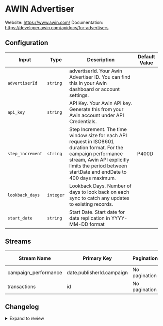 # AWIN Advertiser
Website: https://www.awin.com/
Documentation: https://developer.awin.com/apidocs/for-advertisers

## Configuration

| Input | Type | Description | Default Value |
|-------|------|-------------|---------------|
| `advertiserId` | `string` | advertiserId. Your Awin Advertiser ID. You can find this in your Awin dashboard or account settings. |  |
| `api_key` | `string` | API Key. Your Awin API key. Generate this from your Awin account under API Credentials. |  |
| `step_increment` | `string` | Step Increment. The time window size for each API request in ISO8601 duration format. For the campaign performance stream, Awin API explicitly limits the period between startDate and endDate to 400 days maximum.  | P400D |
| `lookback_days` | `integer` | Lookback Days. Number of days to look back on each sync to catch any updates to existing records. |  |
| `start_date` | `string` | Start Date. Start date for data replication in YYYY-MM-DD format |  |

## Streams
| Stream Name | Primary Key | Pagination | Supports Full Sync | Supports Incremental |
|-------------|-------------|------------|---------------------|----------------------|
| campaign_performance | date.publisherId.campaign | No pagination | ✅ |  ✅  |
| transactions | id | No pagination | ✅ |  ✅  |

## Changelog

<details>
  <summary>Expand to review</summary>

| Version          | Date              | Pull Request | Subject        |
|------------------|-------------------|--------------|----------------|
| 0.0.5 | 2025-07-21 | [63371](https://github.com/airbytehq/airbyte/pull/63371) | Update connector icon |
| 0.0.4 | 2025-06-25 | [62059](https://github.com/airbytehq/airbyte/pull/62059) | source-awin-advertiser contribution from navneetmaharishi |
| 0.0.3 | 2025-06-21 | [60733](https://github.com/airbytehq/airbyte/pull/60733) | Update dependencies |
| 0.0.2 | 2025-05-10 | [59902](https://github.com/airbytehq/airbyte/pull/59902) | Update dependencies |
| 0.0.1 | 2025-04-29 | | Initial release by [@ryanmcg2203](https://github.com/ryanmcg2203) via Connector Builder |

</details>
